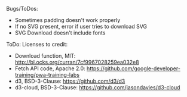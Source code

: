 Bugs/ToDos:

- Sometimes padding doesn't work properly
- If no SVG present, error if user tries to download SVG
- SVG Download doesn't include fonts

ToDo: Licenses to credit:

- Download function, MIT: http://bl.ocks.org/curran/7cf9967028259ea032e8
- Fetch API code, Apache 2.0: https://github.com/google-developer-training/pwa-training-labs
- d3, BSD-3-Clause: https://github.com/d3/d3
- d3-cloud, BSD-3-Clause: https://github.com/jasondavies/d3-cloud

